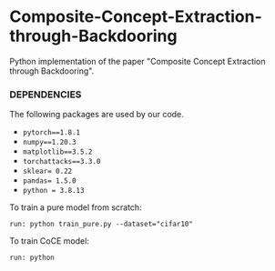 # Composite-Concept-Extraction-through-Backdooring
Python implementation of the paper "Composite Concept Extraction through Backdooring". 

### DEPENDENCIES

The following packages are used by our code.

- `pytorch==1.8.1`
- `numpy==1.20.3`
- `matplotlib==3.5.2`
- `torchattacks==3.3.0`
- `sklear= 0.22`
- `pandas= 1.5.0`
- `python = 3.8.13`


To train a pure model from scratch: 

    run: python train_pure.py --dataset="cifar10"
To train CoCE model:

    run: python 



